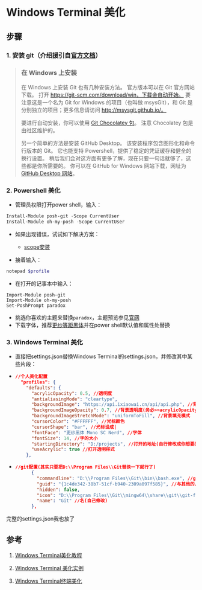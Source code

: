 # Windows Terminal 美化
## 步骤
### 1. 安装 git（介绍援引自[官方文档](https://git-scm.com/book/zh/v2/%E8%B5%B7%E6%AD%A5-%E5%AE%89%E8%A3%85-Git)）

> ### 在 Windows 上安装
>
> 在 Windows 上安装 Git 也有几种安装方法。 官方版本可以在 Git 官方网站下载。 打开 https://git-scm.com/download/win，下载会自动开始。 要注意这是一个名为 Git for Windows 的项目（也叫做 msysGit），和 Git 是分别独立的项目；更多信息请访问 http://msysgit.github.io/。
>
> 要进行自动安装，你可以使用 [Git Chocolatey 包](https://chocolatey.org/packages/git)。 注意 Chocolatey 包是由社区维护的。
>
> 另一个简单的方法是安装 GitHub Desktop。 该安装程序包含图形化和命令行版本的 Git。 它也能支持 Powershell，提供了稳定的凭证缓存和健全的换行设置。 稍后我们会对这方面有更多了解，现在只要一句话就够了，这些都是你所需要的。 你可以在 GitHub for Windows 网站下载，网址为 [GitHub Desktop 网站](https://desktop.github.com/)。

### 2. Powershell 美化

- 管理员权限打开power shell，输入：
```powershell
Install-Module posh-git -Scope CurrentUser
Install-Module oh-my-posh -Scope CurrentUser
```
- 如果出现错误，试试如下解决方案：
  - [scope安装](https://blog.csdn.net/luoyooi/article/details/102990113)
  
- 接着输入：

```powershell
notepad $profile
```
- 在打开的记事本中输入：
```poweshell
Import-Module posh-git
Import-Module oh-my-posh
Set-PoshPrompt paradox
```
- 挑选你喜欢的主题来替换`paradox`，主题预览参见[官网](https://ohmyposh.dev/docs/themes)
- 下载字体，推荐[更纱等距黑体](https://github.com/laishulu/Sarasa-Mono-SC-Nerd)并在power shell默认值和属性处替换
### 3. Windows Terminal 美化

- 直接把settings.json替换Windows Terminal的settings.json，并修改其中某些片段：

- ```json
  //个人美化配置
    "profiles": {
      "defaults": {
        "acrylicOpacity": 0.5, //透明度
        "antialiasingMode": "cleartype",
        "backgroundImage": "https://api.ixiaowai.cn/api/api.php", //背景图片地址(这个地址花里胡哨的)(也可以使用本地的图片，要绝对路径)
        "backgroundImageOpacity": 0.7, //背景透明度(务必>=acrylicOpacity,否则会有黑色框框)
        "backgroundImageStretchMode": "uniformToFill", //背景填充模式
        "cursorColor": "#FFFFFF", //光标颜色
        "cursorShape": "bar", //光标设成|
        "fontFace": "更纱黑体 Mono SC Nerd", //字体
        "fontSize": 14, //字的大小
        "startingDirectory": "D:/projects", //打开的地址(自行修改成你想要的)
        "useAcrylic": true //打开透明样式
      },
  ```
  
- ```json
  //git配置(其实只要把D:\\Program Files\\Git替换一下就行了)
        {
          "commandline": "D:\\Program Files\\Git\\bin\\bash.exe", //git起始位置(自己修改)
          "guid": "{1c4de342-38b7-51cf-b940-2309a097f585}", //与其他的几个不同就行(位数得一致)
          "hidden": false,
          "icon": "D:\\Program Files\\Git\\mingw64\\share\\git\\git-for-windows.ico", //图标位置(自己修改)
          "name": "Git" //名(自己修改)
        },
  ```

完整的settings.json我也放了

## 参考

1. [Windows Terminal美化教程](https://blog.csdn.net/zhouchen1998/article/details/107484782)

2. [Windows Terminal 美化实例](https://zhuanlan.zhihu.com/p/76436374)

3. [Windows Terminal终端美化](https://blog.csdn.net/anmin8888/article/details/109145824)